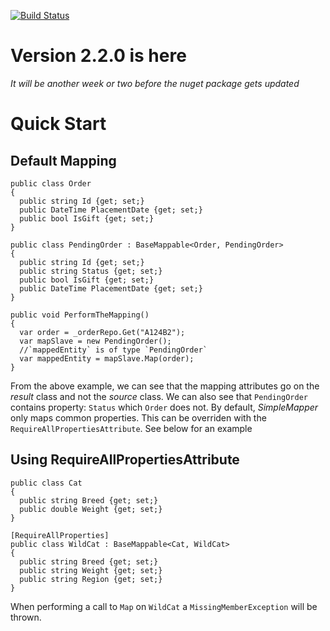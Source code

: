 [![Build Status](https://travis-ci.org/AaronLenoir/flaclibsharp.svg?branch=master)](https://travis-ci.org/Adrian10988/SimpleMapper)
# Version 2.2.0 is here
*It will be another week or two before the nuget package gets updated*


# Quick Start
## Default Mapping
    public class Order
    {
      public string Id {get; set;}
      public DateTime PlacementDate {get; set;}
      public bool IsGift {get; set;}
    }

    public class PendingOrder : BaseMappable<Order, PendingOrder>
    {
      public string Id {get; set;}
      public string Status {get; set;}
      public bool IsGift {get; set;}
      public DateTime PlacementDate {get; set;}
    }

    public void PerformTheMapping()
    {
      var order = _orderRepo.Get("A124B2");
      var mapSlave = new PendingOrder();
      //`mappedEntity` is of type `PendingOrder`
      var mappedEntity = mapSlave.Map(order);
    }
    
From the above example, we can see that the mapping attributes go on the *result* class and not the *source* class. We can also see that `PendingOrder` contains property: `Status` which `Order` does not. By default, _SimpleMapper_ only maps common properties. This can be overriden with the `RequireAllPropertiesAttribute`. See below for an example

## Using RequireAllPropertiesAttribute
    public class Cat 
    {
      public string Breed {get; set;}
      public double Weight {get; set;}
    }

    [RequireAllProperties]
    public class WildCat : BaseMappable<Cat, WildCat>
    {
      public string Breed {get; set;}
      public string Weight {get; set;}
      public string Region {get; set;}
    }
    
 When performing a call to `Map` on `WildCat` a `MissingMemberException` will be thrown. 
    
    
